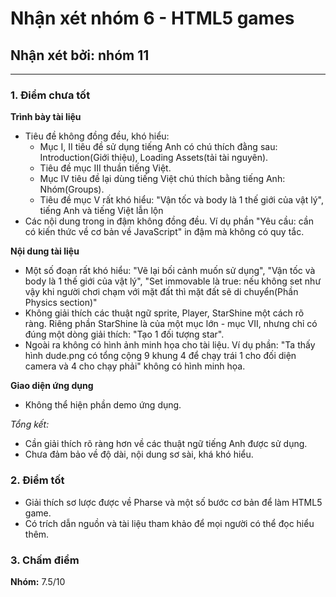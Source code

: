 # Nhận xét nhóm 6 - HTML5 games
## Nhận xét bởi: nhóm 11
---
### 1. Điểm chưa tốt

**Trình bày tài liệu**

- Tiêu đề không đồng đều, khó hiểu:
	+ Mục I, II tiêu đề sử dụng tiếng Anh có chú thích đằng sau: Introduction(Giới thiệu), Loading Assets(tải tài nguyên). 
	+ Tiêu đề mục III thuần tiếng Việt. 
	+ Mục IV tiêu đề lại dùng tiếng Việt chú thích bằng tiếng Anh: Nhóm(Groups).
	+ Tiêu đề mục V rất khó hiểu: "Vận tốc và body là 1 thế giới của vật lý", tiếng Anh và tiếng Việt lẫn lộn
- Các nội dung trong in đậm không đồng đều. Ví dụ phần "Yêu cầu: cần có kiến thức về cơ bản về JavaScript" in đậm mà không có quy tắc.

**Nội dung tài liệu**

- Một số đoạn rất khó hiểu: "Vẽ lại bối cảnh muốn sử dụng", "Vận tốc và body là 1 thế giới của vật lý", "Set immovable là true: nếu không set như vậy khi người chơi chạm với mặt đất thì mặt đất sẽ di chuyển(Phần Physics section)"
- Không giải thích các thuật ngữ sprite, Player, StarShine một cách rõ ràng. Riêng phần StarShine là của một mục lớn - mục VII, nhưng chỉ có đúng một dòng giải thích: "Tạo 1 đối tượng star".
- Ngoài ra không có hình ảnh minh họa cho tài liệu. Ví dụ phần: "Ta thấy hình dude.png có tổng cộng 9 khung 4 để chạy trái 1 cho đối diện camera và 4 cho chạy phải" không có hình minh họa.
	

**Giao diện ứng dụng**

- Không thể hiện phần demo ứng dụng.

*Tổng kết:*

- Cần giải thích rõ ràng hơn về các thuật ngữ tiếng Anh được sử dụng.
- Chưa đảm bảo về độ dài, nội dung sơ sài, khá khó hiểu.

### 2. Điểm tốt

- Giải thích sơ lược được về Pharse và một số bước cơ bản để làm HTML5 game.
- Có trích dẫn nguồn và tài liệu tham khảo để mọi người có thể đọc hiểu thêm.

### 3. Chấm điểm

**Nhóm:** 7.5/10
